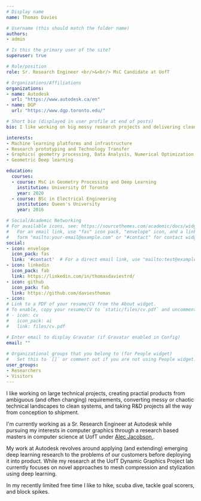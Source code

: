 ```yaml
---
# Display name
name: Thomas Davies

# Username (this should match the folder name)
authors:
- admin

# Is this the primary user of the site?
superuser: true

# Role/position
role: Sr. Research Engineer <br/>&<br/> MsC Candidate at UofT

# Organizations/Affiliations
organizations:
- name: Autodesk
  url: "https://www.autodesk.ca/en"
- name: DGP
  url: "https://www.dgp.toronto.edu/"

# Short bio (displayed in user profile at end of posts)
bio: I like working on big messy research projects and delivering clean solutions to product.

interests:
- Machine learning platforms and infrastructure
- Research prototyping and Technology Transfer
- Graphics( geometry processing, Data Analysis, Numerical Optimization)
- Geometric Deep learning

education:
  courses:
  - course: MsC in Geometry Processing and Deep Learning
    institution: University Of Toronto
    year: 2020
  - course: BSc in Electrical Engineering
    institution: Queen's University
    year: 2016

# Social/Academic Networking
# For available icons, see: https://sourcethemes.com/academic/docs/widgets/#icons
#   For an email link, use "fas" icon pack, "envelope" icon, and a link in the
#   form "mailto:your-email@example.com" or "#contact" for contact widget.
social:
- icon: envelope
  icon_pack: fas
  link: '#contact'  # For a direct email link, use "mailto:test@example.org".
- icon: linkedin
  icon_pack: fab
  link: https://linkedin.com/in/thomasdaviestrd/ 
- icon: github
  icon_pack: fab
  link: https://github.com/daviesthomas
- icon: 
# Link to a PDF of your resume/CV from the About widget.
# To enable, copy your resume/CV to `static/files/cv.pdf` and uncomment the lines below.  
# - icon: cv
#   icon_pack: ai
#   link: files/cv.pdf

# Enter email to display Gravatar (if Gravatar enabled in Config)
email: ""
  
# Organizational groups that you belong to (for People widget)
#   Set this to `[]` or comment out if you are not using People widget.  
user_groups:
- Researchers
- Visitors
---
```


I like working on large technical projects, creating practial products from ambiguous (and often changing) requirements, converting messy or chaotic technical landscapes to clean systems, and taking R&D projects all the way from conception to shipment. 

I'm currently working as a Sr. Research Engineer at Autodesk while pursuing my interests in computer graphics through a research based masters in computer science at UofT under <a href=https://www.cs.toronto.edu/~jacobson> Alec Jacobson </a>. 

My work at Autodesk revolves around applying (and extending) emerging deep learning research to the problems of our customers  before deploying it into product. While my research at the UofT Dynamic Graphics Project lab currently focuses on novel approaches to mesh compression and stylization using deep learning.

In my recently limited free time I like to hike, scuba dive, tackle goal scorers, and block spikes. 





